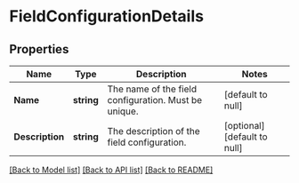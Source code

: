 # FieldConfigurationDetails

## Properties
Name | Type | Description | Notes
------------ | ------------- | ------------- | -------------
**Name** | **string** | The name of the field configuration. Must be unique. | [default to null]
**Description** | **string** | The description of the field configuration. | [optional] [default to null]

[[Back to Model list]](../README.md#documentation-for-models) [[Back to API list]](../README.md#documentation-for-api-endpoints) [[Back to README]](../README.md)

